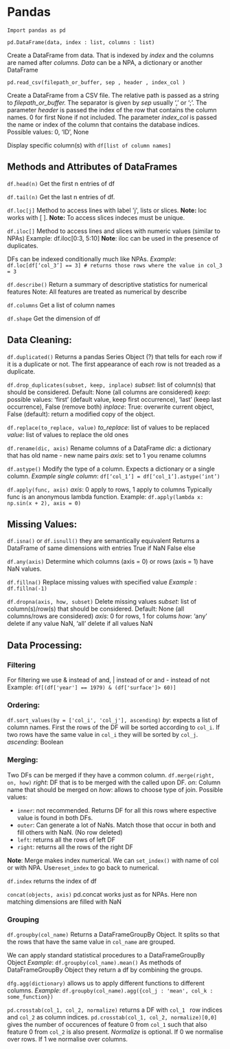 
# Pandas

`Import pandas as pd`

`pd.DataFrame(data, index : list, columns : list)`

Create a DataFrame from data. 
That is indexed by _index_ and the columns are named after _columns._
_Data_ can be a NPA, a dictionary or another DataFrame

`pd.read_csv(filepath_or_buffer, sep , header , index_col )`

Create a DataFrame from a CSV file.
The relative path is passed as a string to _filepath_or_buffer._
The separator is given by _sep_ usually ‘,’ or ‘;’.
The parameter _header_ is passed the index of the row that contains the column names. 0 for first None if not included.
The parameter _index_col_ is passed the name or index of the column that contains the database indices. Possible values: 0, ‘ID’, None

  
Display specific column(s) with
`df[list of column names]`

## Methods and Attributes of DataFrames

`df.head(n)`
Get the first n entries of df

`df.tail(n)`
Get the last n entries of df.

`df.loc[j]`
Method to access lines with label 'j', lists or slices.
**Note:** loc works with [ ].
**Note:** To access slices indeces must be unique.

  
`df.iloc[]`
Method to access lines and slices with numeric values (similar to NPAs)
Example: df.iloc[0:3, 5:10]
**Note**: iloc can be used in the presence of duplicates.

DFs can be indexed conditionally much like NPAs.
*Example*: `df.loc[df[‘col_3’] == 3] # returns those rows where the value in col_3 = 3`

`df.describe()`
Return a summary of descriptive statistics for numerical features
Note: All features are treated as numerical by describe
  
`df.columns`
Get a list of column names

`df.shape`
Get the dimension of df

## Data Cleaning:

`df.duplicated()`
Returns a pandas Series Object (?) that tells for each row if it is a duplicate or not. The first appearance of each row is not treaded as a duplicate.

`df.drop_duplicates(subset, keep, inplace)`
*subset*: list of column(s) that should be considered. Default: None (all columns are considered)
*keep*: possible values: ‘first’ (default value, keep first occurrence), ‘last’ (keep last occurrence), False (remove both)
*inplace*: True: overwrite current object, False (default): return a modified copy of the object.


`df.replace(to_replace, value)`
*to_replace*: list of values to be replaced
*value*: list of values to replace the old ones

  
`df.rename(dic, axis)`
Rename columns of a DataFrame
*dic*: a dictionary that has old name - new name pairs
*axis*: set to 1 you rename columns

  
`df.astype()`
Modify the type of a column. Expects a dictionary or a single column. 
*Example single column*: `df[‘col_1’] = df[‘col_1’].astype(‘int’)`

  

`df.apply(func, axis)`
*axis*: 0 apply to rows, 1 apply to columns
Typically func is an anonymous lambda function.
Example: `df.apply(lambda x: np.sin(x + 2), axis = 0)`

  

## Missing Values:

`df.isna()` or  `df.isnull()` they are semantically equivalent
Returns a DataFrame of same dimensions with entries True if NaN False else

`df.any(axis)`
Determine which columns (axis = 0) or rows (axis = 1) have NaN values.

`df.fillna()`
Replace missing values with specified value
*Example* : `df.fillna(-1)`

  
`df.dropna(axis, how, subset)`
Delete missing values
*subset*: list of column(s)/row(s) that should be considered. Default: None (all columns/rows are considered)
*axis*: 0 for rows, 1 for colums
*how*: ‘any’ delete if any value NaN, ‘all’ delete if all values NaN

## Data Processing:

### Filtering
For filtering we use & instead of and, | instead of or and  -  instead of not
Example: `df[(df['year'] == 1979) & (df['surface']> 60)] `

### Ordering:

`df.sort_values(by = ['col_i', 'col_j'], ascending)`
*by*: expects a list of column names. First the rows of the DF will be sorted according to `col_i`. If two rows have the same value in `col_i` they will be sorted by `col_j`. 
*ascending*: Boolean 

### Merging:

Two DFs can be merged if they have a common column.
`df.merge(right, on, how)`
*right*: DF that is to be merged with the called upon DF.
*on*: Column name that should be merged on
*how*: allows to choose type of join. Possible values:

 - `inner`: not recommended. Returns DF for all this rows where espective value is found in both DFs.
 - `outer`: Can generate a lot of NaNs. Match those that occur in both and fill others with NaN. (No row deleted)
 - `left`: returns all the rows of left DF
 - `right`: returns all the rows of the right DF

**Note**: Merge makes index numerical. We can `set_index()` with name of col or with NPA. Use`reset_index` to go back to numerical.

`df.index`
returns the index of df

`concat(objects, axis)`
pd.concat works just as for NPAs. Here non matching dimensions are filled with NaN

### Grouping

`df.groupby(col_name)`
Returns a DataFrameGroupBy Object. It splits so that the rows that have the same value in `col_name` are grouped. 

We can apply standard statistical procedures to a DataFrameGroupBy Object
*Example*: `df.groupby(col_name).mean()`
As methods of DataFrameGroupBy Object they return a df by combining the groups. 

`dfg.agg(dictionary)`
allows us to apply different functions to different columns. 
*Example*: `df.groupby(col_name).agg({col_j : 'mean', col_k : some_function})`


`pd.crosstab(col_1, col_2, normalize)`
returns a DF with `col_1 ` row indices and `col_2` as column indices. `pd.crosstab(col_1, col_2, normalize)[0,0]` gives the number of occurences of feature 0 from `col_1` such that also feature 0 from `col_2` is also present. 
 *Normalize* is optional. If 0 we normalise over rows. If 1 we normalise over columns. 
